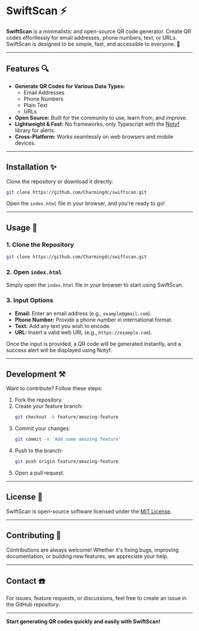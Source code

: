 
# SwiftScan ⚡

**SwiftScan** is a minimalistic and open-source QR code generator. Create QR codes effortlessly for email addresses, phone numbers, text, or URLs. SwiftScan is designed to be simple, fast, and accessible to everyone. 🚀

---

## Features 🔍

- **Generate QR Codes for Various Data Types:**
  - Email Addresses
  - Phone Numbers
  - Plain Text
  - URLs
- **Open Source:** Built for the community to use, learn from, and improve.
- **Lightweight & Fast:** No frameworks, only Typescript with the [Notyf](https://github.com/caroso1222/notyf) library for alerts.
- **Cross-Platform:** Works seamlessly on web browsers and mobile devices.

---

## Installation ✨

Clone the repository or download it directly:

```bash
git clone https://github.com/Charmingdc/swiftscan.git
```

Open the `index.html` file in your browser, and you're ready to go!

---

## Usage 🚀

### 1. Clone the Repository

```bash
git clone https://github.com/Charmingdc/swiftscan.git
```

### 2. Open `index.html`

Simply open the `index.html` file in your browser to start using SwiftScan.

### 3. Input Options
- **Email:** Enter an email address (e.g., `example@gmail.com`).
- **Phone Number:** Provide a phone number in international format.
- **Text:** Add any text you wish to encode.
- **URL:** Insert a valid web URL (e.g., `https://example.com`).

Once the input is provided, a QR code will be generated instantly, and a success alert will be displayed using Notyf.

---

## Development ⚒️

Want to contribute? Follow these steps:

1. Fork the repository.
2. Create your feature branch:
   ```bash
   git checkout -b feature/amazing-feature
   ```
3. Commit your changes:
   ```bash
   git commit -m 'Add some amazing feature'
   ```
4. Push to the branch:
   ```bash
   git push origin feature/amazing-feature
   ```
5. Open a pull request.

---

## License 📑

SwiftScan is open-source software licensed under the [MIT License](./LICENSE).

---

## Contributing 👥

Contributions are always welcome! Whether it's fixing bugs, improving documentation, or building new features, we appreciate your help.

---

## Contact ☎️

For issues, feature requests, or discussions, feel free to create an issue in the GitHub repository.

---

**Start generating QR codes quickly and easily with SwiftScan!**
